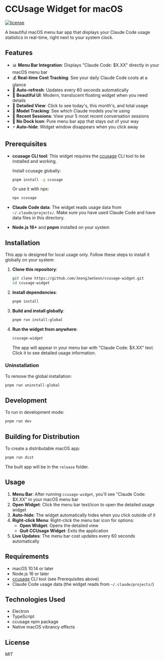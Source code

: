 # CCUsage Widget for macOS

[![license](https://img.shields.io/github/license/JeongJaeSoon/ccusage-widget)](./LICENSE)

A beautiful macOS menu bar app that displays your Claude Code usage statistics in real-time, right next to your system clock.

## Features

- 📊 **Menu Bar Integration**: Displays "Claude Code: $X.XX" directly in your macOS menu bar
- 💰 **Real-time Cost Tracking**: See your daily Claude Code costs at a glance
- 🔄 **Auto-refresh**: Updates every 60 seconds automatically
- 🎨 **Beautiful UI**: Modern, translucent floating widget when you need details
- 📱 **Detailed View**: Click to see today's, this month's, and total usage
- 🤖 **Model Tracking**: See which Claude models you're using
- 📝 **Recent Sessions**: View your 5 most recent conversation sessions
- 👻 **No Dock Icon**: Pure menu bar app that stays out of your way
- ⚡ **Auto-hide**: Widget window disappears when you click away

## Prerequisites

- **ccusage CLI tool**: This widget requires the [ccusage](https://github.com/ryoppippi/ccusage) CLI tool to be installed and working.

  Install ccusage globally:
  ```bash
  pnpm install -g ccusage
  ```

  Or use it with npx:
  ```bash
  npx ccusage
  ```

- **Claude Code data**: The widget reads usage data from `~/.claude/projects/`. Make sure you have used Claude Code and have data files in this directory.
- **Node.js 16+** and **pnpm** installed on your system

## Installation

This app is designed for local usage only. Follow these steps to install it globally on your system:

1. **Clone this repository**:
   ```bash
   git clone https://github.com/JeongJaeSoon/ccusage-widget.git
   cd ccusage-widget
   ```

2. **Install dependencies**:
   ```bash
   pnpm install
   ```

3. **Build and install globally**:
   ```bash
   pnpm run install-global
   ```

4. **Run the widget from anywhere**:
   ```bash
   ccusage-widget
   ```
   The app will appear in your menu bar with "Claude Code: $X.XX" text. Click it to see detailed usage information.

### Uninstallation

To remove the global installation:
```bash
pnpm run uninstall-global
```

## Development

To run in development mode:
```bash
pnpm run dev
```

## Building for Distribution

To create a distributable macOS app:
```bash
pnpm run dist
```

The built app will be in the `release` folder.

## Usage

1. **Menu Bar**: After running `ccusage-widget`, you'll see "Claude Code: $X.XX" in your macOS menu bar
2. **Open Widget**: Click the menu bar text/icon to open the detailed usage widget
3. **Auto-hide**: The widget automatically hides when you click outside of it
4. **Right-click Menu**: Right-click the menu bar icon for options:
   - **Open Widget**: Opens the detailed view
   - **Quit CCUsage Widget**: Exits the application
5. **Live Updates**: The menu bar cost updates every 60 seconds automatically

## Requirements

- macOS 10.14 or later
- Node.js 16 or later
- [ccusage](https://github.com/ryoppippi/ccusage) CLI tool (see Prerequisites above)
- Claude Code usage data (the widget reads from `~/.claude/projects/`)

## Technologies Used

- Electron
- TypeScript
- ccusage npm package
- Native macOS vibrancy effects

## License

MIT
